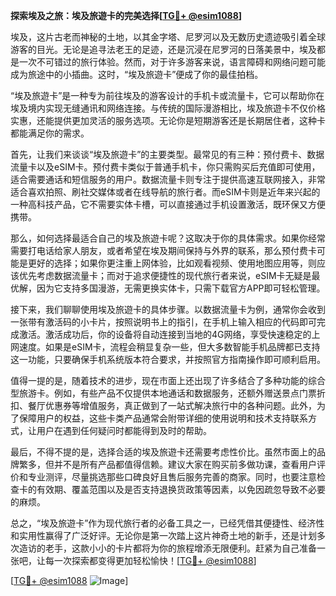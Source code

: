 **探索埃及之旅：埃及旅遊卡的完美选择[[TG💪+ @esim1088](https://t.me/s/esim1088)]**

埃及，这片古老而神秘的土地，以其金字塔、尼罗河以及无数历史遗迹吸引着全球游客的目光。无论是追寻法老王的足迹，还是沉浸在尼罗河的日落美景中，埃及都是一次不可错过的旅行体验。然而，对于许多游客来说，语言障碍和网络问题可能成为旅途中的小插曲。这时，“埃及旅遊卡”便成了你的最佳拍档。

“埃及旅遊卡”是一种专为前往埃及的游客设计的手机卡或流量卡，它可以帮助你在埃及境内实现无缝通讯和网络连接。与传统的国际漫游相比，埃及旅遊卡不仅价格实惠，还能提供更加灵活的服务选项。无论你是短期游客还是长期居住者，这种卡都能满足你的需求。

首先，让我们来谈谈“埃及旅遊卡”的主要类型。最常见的有三种：预付费卡、数据流量卡以及eSIM卡。预付费卡类似于普通手机卡，你只需购买后充值即可使用，适合需要通话和短信服务的用户。数据流量卡则专注于提供高速互联网接入，非常适合喜欢拍照、刷社交媒体或者在线导航的旅行者。而eSIM卡则是近年来兴起的一种高科技产品，它不需要实体卡槽，可以直接通过手机设置激活，既环保又方便携带。

那么，如何选择最适合自己的埃及旅遊卡呢？这取决于你的具体需求。如果你经常需要打电话给家人朋友，或者希望在埃及期间保持与外界的联系，那么预付费卡可能是更好的选择；如果你更注重上网体验，比如观看视频、使用地图应用等，则应该优先考虑数据流量卡；而对于追求便捷性的现代旅行者来说，eSIM卡无疑是最优解，因为它支持多国漫游，无需更换实体卡，只需下载官方APP即可轻松管理。

接下来，我们聊聊使用埃及旅遊卡的具体步骤。以数据流量卡为例，通常你会收到一张带有激活码的小卡片，按照说明书上的指引，在手机上输入相应的代码即可完成激活。激活成功后，你的设备将自动连接到当地的4G网络，享受快速稳定的上网速度。如果是eSIM卡，流程会稍显复杂一些，但大多数智能手机品牌都已支持这一功能，只要确保手机系统版本符合要求，并按照官方指南操作即可顺利启用。

值得一提的是，随着技术的进步，现在市面上还出现了许多结合了多种功能的综合型旅游卡。例如，有些产品不仅提供本地通话和数据服务，还额外赠送景点门票折扣、餐厅优惠券等增值服务，真正做到了一站式解决旅行中的各种问题。此外，为了保障用户的权益，这些卡类产品通常会附带详细的使用说明和技术支持联系方式，让用户在遇到任何疑问时都能得到及时的帮助。

最后，不得不提的是，选择合适的埃及旅遊卡还需要考虑性价比。虽然市面上的品牌繁多，但并不是所有产品都值得信赖。建议大家在购买前多做功课，查看用户评价和专业测评，尽量挑选那些口碑良好且售后服务完善的商家。同时，也要注意检查卡的有效期、覆盖范围以及是否支持退换货政策等因素，以免因疏忽导致不必要的麻烦。

总之，“埃及旅遊卡”作为现代旅行者的必备工具之一，已经凭借其便捷性、经济性和实用性赢得了广泛好评。无论你是第一次踏上这片神奇土地的新手，还是计划多次造访的老手，这款小小的卡片都将为你的旅程增添无限便利。赶紧为自己准备一张吧，让每一次探索都变得更加轻松愉快！[[TG💪+ @esim1088](https://t.me/s/esim1088)]

[[TG💪+ @esim1088](https://t.me/s/esim1088) ![Image](https://i.postimg.cc/4NQfJmqS/Snipaste-2025-05-13-00-14-12.png)]